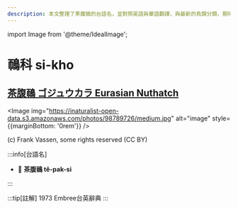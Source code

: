 ```yaml
---
description: 本文整理了茶腹鳾的台語名，並對照英語與華語翻譯，與最新的鳥類分類，期待能夠供未來的台語鳥類圖鑑當作參考
---
```


import Image from '@theme/IdealImage';

# 鳾科 si-kho

## [茶腹鳾 ゴジュウカラ Eurasian Nuthatch](https://ebird.org/species/eurnut2)

<Image img="https://inaturalist-open-data.s3.amazonaws.com/photos/98789726/medium.jpg" alt="image" style={{marginBottom: '0rem'}} />

<p className="image-caption">
(c) Frank Vassen, some rights reserved (CC BY)
</p>

:::info[台語名]

- 🎯 **茶腹鳾 tê-pak-si**

:::

:::tip[註解]
1973 Embree台英辭典
:::
